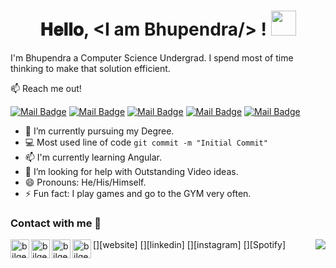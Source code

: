 <h1 align="center">
  <a target="_blank">
  </a>
  𝐇𝐞𝐥𝐥𝐨, &lt;I am Bhupendra/&gt; !
  <a target="_blank">
    <img src="https://github.com/JayantGoel001/JayantGoel001/blob/master/GIF/Hi.gif" width="40px" />
  </a>
</h1>

I'm Bhupendra a Computer Science Undergrad. I spend most of time thinking to make that solution efficient.

:mailbox: Reach me out!

[![Mail Badge](https://img.shields.io/badge/Linkedin-blue)](https://www.linkedin.com/in/bhupendra-gehlot-009382168/) 
[![Mail Badge](https://img.shields.io/badge/Instagram-c0392b)](https://www.instagram.com/bunty__gehlot/)
[![Mail Badge](https://img.shields.io/badge/Email-red)](mailto:bhupendragehlot88@gmail.com) 
[![Mail Badge](https://img.shields.io/badge/Artstation-informational)](https://www.artstation.com/buntydgeneration) 
[![Mail Badge](https://img.shields.io/badge/Youtube-c0392b)](https://www.youtube.com/channel/UCAN0USEiQENz5QR36N2qBig) 


- 🔭 I’m currently pursuing my Degree.
- :computer: Most used line of code `git commit -m "Initial Commit"`
- 📫 I'm currently learning Angular.
- 🤔 I’m looking for help with Outstanding Video ideas.
- 😄 Pronouns: He/His/Himself.
- ⚡ Fun fact: I play games and go to the GYM very often.



### Contact with me 📝

<img align="right" src="http://estruyf-github.azurewebsites.net/api/VisitorHit?user=Bgstatic&repo=Bgstatic&countColorcountColor&countColor=%237B1E7B" />

[<img align="left" alt="bilgehangecici.site" height="30px" src="https://www.flaticon.com/svg/static/icons/svg/2996/2996826.svg" />][website]
[<img align="left" alt="bilgehangecici | LinkedIn" height="30px" src="https://www.flaticon.com/svg/static/icons/svg/725/725337.svg"/>][linkedin]
[<img align="left" alt="bilgehangecici | Instagram" height="30px" src="https://image.flaticon.com/icons/svg/725/725278.svg" />][instagram]
[<img align="left" alt="bilgehangecici | Spotify" height="30px" src="https://www.flaticon.com/svg/static/icons/svg/725/725281.svg" />][Spotify]

<br />
